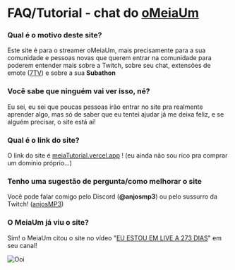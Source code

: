 # FAQ/Tutorial - chat do [oMeiaUm](https://www.twitch.tv/omeiaum)

### Qual é o motivo deste site?
Este site é para o streamer oMeiaUm, mais precisamente para a sua comunidade e pessoas novas que querem entrar na comunidade para poderem entender mais sobre a Twitch, sobre seu chat, extensões de emote ([7TV](7tv.app)) e sobre a sua **Subathon**


### Você sabe que ninguém vai ver isso, né? 
Eu sei, eu sei que poucas pessoas irão entrar no site pra realmente aprender algo, mas só de saber que eu tentei ajudar já me deixa feliz, e se alguém precisar, o site está aí!


### Qual é o link do site?
O link do site é [meiaTutorial.vercel.app](https://meiaTutorial.vercel.app) ! (eu ainda não sou rico pra comprar um domínio próprio...)


### Tenho uma sugestão de pergunta/como melhorar o site
Você pode falar comigo pelo Discord (**@anjosmp3**) ou pelo sussurro da Twitch! ([anjosMP3](twitch.tv/anjosMP3))

### O MeiaUm já viu o site?
Sim! o MeiaUm citou o site no vídeo "[EU ESTOU EM LIVE A 273 DIAS](https://www.youtube.com/watch?v=PzRoQpOuzd8&t=780s)" em seu canal!

![Ooi](https://i.imgur.com/3FfjUQD.png)


